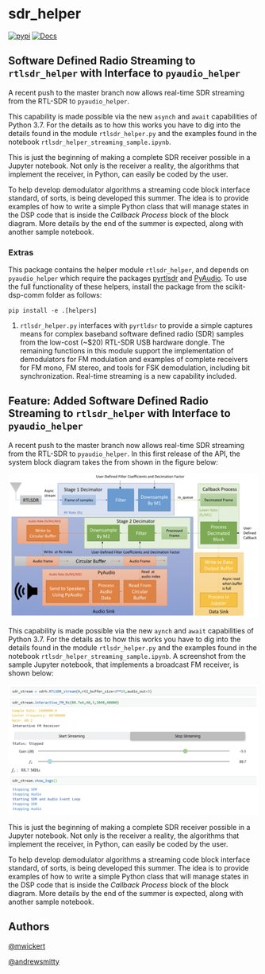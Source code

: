 # sdr_helper

[![pypi](https://img.shields.io/pypi/v/sdr-helper.svg)](https://pypi.python.org/pypi/sdr-helper)
[![Docs](https://readthedocs.org/projects/sdr-helper/badge/?version=latest)](http://sdr-helper.readthedocs.io/en/latest/?badge=latest)

## Software Defined Radio Streaming to `rtlsdr_helper` with Interface to `pyaudio_helper`
A recent push to the master branch now allows real-time SDR streaming from the RTL-SDR to `pyaudio_helper`.


This capability is made possible via the new `asynch` and `await` capabilities of Python 3.7. For the details as to how this works you have to dig into the details found in the module `rtlsdr_helper.py` and the examples found in the notebook `rtlsdr_helper_streaming_sample.ipynb`.

This is just the beginning of making a complete SDR receiver possible in a Jupyter notebook. Not only is the receiver a reality, the algorithms that implement the receiver, in Python, can easily be coded by the user.

To help develop demodulator algorithms a streaming code block interface standard, of sorts, is being developed this summer. The idea is to provide examples of how to write a simple Python class that will manage states in the DSP code that is inside the *Callback Process* block of the block diagram. More details by the end of the summer is expected, along with another sample notebook.

### Extras

This package contains the helper module `rtlsdr_helper`, and depends on `pyaudio_helper` which require the packages [pyrtlsdr](https://pypi.python.org/pypi/pyrtlsdr) and [PyAudio](https://pypi.python.org/pypi/PyAudio). To use the full functionality of these helpers, install the package from the scikit-dsp-comm folder as follows:

```
pip install -e .[helpers]
```

1. `rtlsdr_helper.py` interfaces with `pyrtldsr` to provide a simple captures means for complex baseband software defined radio (SDR) samples from the low-cost (~$20) RTL-SDR USB hardware dongle. The remaining functions in this module support the implementation of demodulators for FM modulation and examples of complete receivers for FM mono, FM stereo, and tools for FSK demodulation, including bit synchronization. Real-time streaming is a new capability included.

## Feature: Added Software Defined Radio Streaming to `rtlsdr_helper` with Interface to `pyaudio_helper`

A recent push to the master branch now allows real-time SDR streaming from the RTL-SDR to `pyaudio_helper`. In this first release of the API, the system block diagram takes the from shown in the figure below:

![Block diagram for RTL-SDR streaming](rtlsdr_helper_streaming_block.png)

This capability is made possible via the new `aynch` and `await` capabilities of Python 3.7. For the details as to how this works you have to dig into the details found in the module `rtlsdr_helper.py` and the examples found in the notebook `rtlsdr_helper_streaming_sample.ipynb`. A screenshot from the sample Jupyter notebook, that implements a broadcast FM receiver, is shown below:

 ![Code snippet for an FM radio receiver.](rtlsdr_helper_streaming_FM_receiver.png)

This is just the beginning of making a complete SDR receiver possible in a Jupyter notebook. Not only is the receiver a reality, the algorithms that implement the receiver, in Python, can easily be coded by the user.

To help develop demodulator algorithms a streaming code block interface standard, of sorts, is being developed this summer. The idea is to provide examples of how to write a simple Python class that will manage states in the DSP code that is inside the *Callback Process* block of the block diagram. More details by the end of the summer is expected, along with another sample notebook.

## Authors

[@mwickert](https://github.com/mwickert)

[@andrewsmitty](https://github.com/andrewsmitty)
